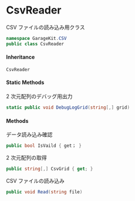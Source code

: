 # CsvReader

CSV ファイルの読み込み用クラス

```csharp
namespace GarageKit.CSV
public class CsvReader
```

#### Inheritance

`CsvReader`

#### Static Methods

2 次元配列のデバッグ用出力
```csharp
static public void DebugLogGrid(string[,] grid)
```

#### Methods

データ読み込み確認
```csharp
public bool IsVaild { get； }
```

2 次元配列の取得
```csharp
public string[,] CsvGrid { get; }
```

CSV ファイルの読み込み
```csharp
public void Read(string file)
```

